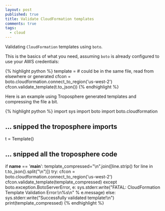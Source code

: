 ```yaml
---
layout: post
published: true
title: Validate CloudFormation templates
comments: true
tags: 
  - cloud
---
```


Validating `CloudFormation` templates using `boto`.

This is the basics of what you need, assuming `boto` is already configured to use your AWS credentials:

{% highlight python %}
template = # could be in the same file, read from elsewhere or generated
cfcon = boto.cloudformation.connect_to_region('us-west-2')
cfcon.validate_template(t.to_json())
{% endhighlight %}

Here is an example using Troposphere generated templates and compressing the file a bit.

{% highlight python %}
import sys
import boto
import boto.cloudformation
## ... snipped the troposphere imports

t = Template()
## ... snipped all the troposphere code

if __name__ == '__main__':
    template_compressed="\n".join([line.strip() for line in t.to_json().split("\n")])
    try:
        cfcon = boto.cloudformation.connect_to_region('us-west-2')
        cfcon.validate_template(template_compressed)
    except boto.exception.BotoServerError, e:
        sys.stderr.write("FATAL: CloudFormation Template Validation Error:\n%s\n" % e.message)
    else:
        sys.stderr.write("Successfully validated template!\n")
        print(template_compressed)
{% endhighlight %}

